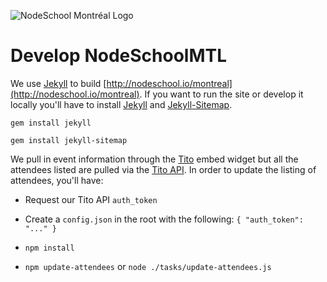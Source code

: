 ![NodeSchool Montréal Logo](http://nodeschool.io/montreal/i/NodeSchoolMTL.svg)

# Develop NodeSchoolMTL

We use [Jekyll](https://jekyllrb.com/) to build [http://nodeschool.io/montreal](http://nodeschool.io/montreal). If you want to run the site or develop it locally you'll have to install [Jekyll](https://github.com/jekyll/jekyll) and [Jekyll-Sitemap](https://github.com/jekyll/jekyll-sitemap).

`gem install jekyll`

`gem install jekyll-sitemap`

We pull in event information through the [Tito](http://tito.io) embed widget but all the attendees listed are pulled via the [Tito API](http://api.tito.io). In order to update the listing of attendees, you'll have:

- Request our Tito API `auth_token`

- Create a `config.json` in the root with the following: `{ "auth_token": "..." }`

- `npm install`

- `npm update-attendees` or `node ./tasks/update-attendees.js`
